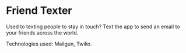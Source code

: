 # Friend Texter

Used to texting people to stay in touch?  Text the app to send an email to your friends across the world.

Technologies used: Mailgun, Twilio.
